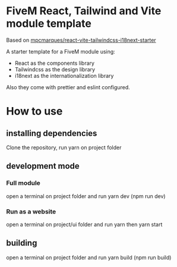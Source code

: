 # FiveM React, Tailwind and Vite module template

Based on [mpcmarques/react-vite-tailwindcss-i18next-starter](https://github.com/mpcmarques/react-vite-tailwindcss-i18next-starter)

A starter template for a FiveM module using:

* React as the components library
* Tailwindcss as the design library
* i18next as the internationalization library

Also they come with prettier and eslint configured.


# How to use

## installing dependencies

Clone the repository, run yarn on project folder

## development mode

### Full module

open a terminal on project folder and run yarn dev (npm run dev)

### Run as a website

open a terminal on project/ui folder and run yarn then yarn start

## building

open a terminal on project folder and run yarn build (npm run build)

